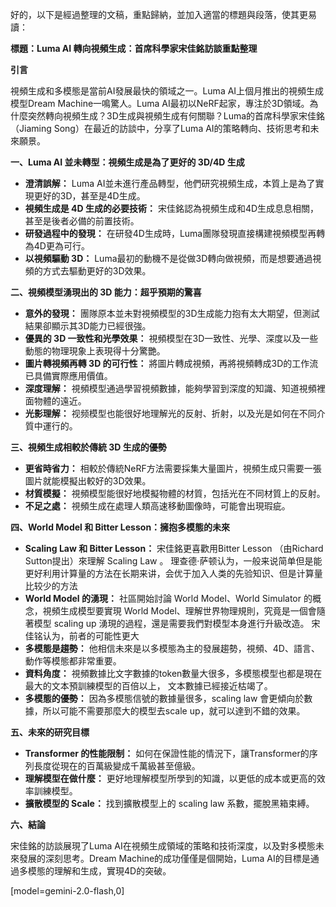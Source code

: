 好的，以下是經過整理的文稿，重點歸納，並加入適當的標題與段落，使其更易讀：

**標題：Luma AI 轉向視頻生成：首席科學家宋佳銘訪談重點整理**

**引言**

視頻生成和多模態是當前AI發展最快的領域之一。Luma AI上個月推出的視頻生成模型Dream Machine一鳴驚人。Luma AI最初以NeRF起家，專注於3D領域。為什麼突然轉向視頻生成？3D生成與視頻生成有何關聯？Luma的首席科學家宋佳銘（Jiaming Song）在最近的訪談中，分享了Luma AI的策略轉向、技術思考和未來願景。

**一、Luma AI 並未轉型：視頻生成是為了更好的 3D/4D 生成**

*   **澄清誤解：** Luma AI並未進行產品轉型，他們研究視頻生成，本質上是為了實現更好的3D，甚至是4D生成。
*   **視頻生成是 4D 生成的必要技術：** 宋佳銘認為視頻生成和4D生成息息相關，甚至是後者必備的前置技術。
*   **研發過程中的發現：** 在研發4D生成時，Luma團隊發現直接構建視頻模型再轉為4D更為可行。
*   **以視頻驅動 3D：** Luma最初的動機不是從做3D轉向做視頻，而是想要通過視頻的方式去驅動更好的3D效果。

**二、視頻模型湧現出的 3D 能力：超乎預期的驚喜**

*   **意外的發現：** 團隊原本並未對視頻模型的3D生成能力抱有太大期望，但測試結果卻顯示其3D能力已經很強。
*   **優異的 3D 一致性和光學效果：** 視頻模型在3D一致性、光學、深度以及一些動態的物理現象上表現得十分驚艷。
*   **圖片轉視頻再轉 3D 的可行性：** 將圖片轉成視頻，再將視頻轉成3D的工作流已具備實際應用價值。
*   **深度理解：** 視頻模型通過學習視頻數據，能夠學習到深度的知識、知道視頻裡面物體的遠近。
*   **光影理解：** 视频模型也能很好地理解光的反射、折射，以及光是如何在不同介質中運行的。

**三、視頻生成相較於傳統 3D 生成的優勢**

*   **更省時省力：** 相較於傳統NeRF方法需要採集大量圖片，視頻生成只需要一張圖片就能模擬出較好的3D效果。
*   **材質模擬：** 視頻模型能很好地模擬物體的材質，包括光在不同材質上的反射。
*   **不足之處：** 視頻生成在處理人類高速移動圖像時，可能會出現瑕疵。

**四、World Model 和 Bitter Lesson：擁抱多模態的未來**

*   **Scaling Law 和 Bitter Lesson：** 宋佳銘更喜歡用Bitter Lesson （由Richard Sutton提出）來理解 Scaling Law 。 理查德·萨顿认为，一般来说简单但是能更好利用计算量的方法在长期来讲，会优于加入人类的先验知识、但是计算量比较少的方法
*   **World Model 的湧現：** 社區開始討論 World Model、World Simulator 的概念，視頻生成模型要實現 World Model、理解世界物理規則，究竟是一個會隨著模型 scaling up 湧現的過程，還是需要我們對模型本身進行升級改造。 宋佳铭认为，前者的可能性更大
*   **多模態是趨勢：** 他相信未來是以多模態為主的發展趨勢，視頻、4D、語言、動作等模態都非常重要。
*   **資料角度：** 視頻數據比文字數據的token數量大很多，多模態模型也都是現在最大的文本預訓練模型的百倍以上， 文本數據已經接近枯竭了。
*   **多模態的優勢：** 因為多模態信號的數據量很多，scaling law 會更傾向於數據，所以可能不需要那麼大的模型去scale up，就可以達到不錯的效果。

**五、未來的研究目標**

*   **Transformer 的性能限制：** 如何在保證性能的情況下，讓Transformer的序列長度從現在的百萬級變成千萬級甚至億級。
*   **理解模型在做什麼：** 更好地理解模型所學到的知識，以更低的成本或更高的效率訓練模型。
*   **擴散模型的 Scale：** 找到擴散模型上的 scaling law 系數，擺脫黑箱束縛。

**六、結論**

宋佳銘的訪談展現了Luma AI在視頻生成領域的策略和技術深度，以及對多模態未來發展的深刻思考。Dream Machine的成功僅僅是個開始，Luma AI的目標是通過多模態的理解和生成，實現4D的突破。

[model=gemini-2.0-flash,0]
